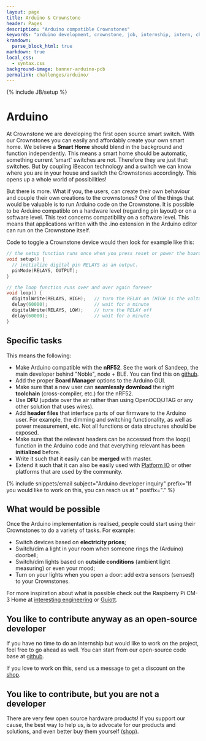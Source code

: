 ```yaml
---
layout: page
title: Arduino & Crownstone
header: Pages
description: "Arduino compatible Crownstones"
keywords: "arduino development, crownstone, job, internship, intern, challenge, application"
kramdown: 
  parse_block_html: true
markdown: true
local_css:
  - syntax.css
background-image: banner-arduino-pcb
permalink: challenges/arduino/
---
```

{% include JB/setup %}

# Arduino

At Crownstone we are developing the first open source smart switch. With our Crownstones you can easily and affordably create your own smart home. We believe a **Smart Home** should blend in the background and function independently. This means a smart home should be automatic, something current 'smart' switches are not. Therefore they are just that: switches. 
    But by coupling iBeacon technology and a switch we can know where you are in your house and switch the Crownstones accordingly. This opens up a whole world of possibilities! 
    
But there is more. What if you, the users, can create their own behaviour and couple their own creations to the crownstones?
One of the things that would be valuable is to run Arduino code on the Crownstone. It is possible to be Arduino compatible on a hardware level (regarding pin layout) or on a software level. This text concerns compatibility on a software level. This means that applications written with the .ino extension in the Arduino editor can run on the Crownstone itself.

Code to toggle a Crownstone device would then look for example like this:

~~~ c
// the setup function runs once when you press reset or power the board
void setup() {
  // initialize digital pin RELAYS as an output.
  pinMode(RELAYS, OUTPUT);
}

// the loop function runs over and over again forever
void loop() {
  digitalWrite(RELAYS, HIGH);   // turn the RELAY on (HIGH is the voltage level)
  delay(60000);                 // wait for a minute
  digitalWrite(RELAYS, LOW);    // turn the RELAY off
  delay(60000);                 // wait for a minute
}
~~~


## Specific tasks

This means the following:

* Make Arduino compatible with the **nRF52**. See the work of Sandeep, the main developer behind "Noble", node + BLE. You can find this on [github](https://github.com/sandeepmistry/arduino-nRF5).
* Add the proper **Board Manager** options to the Arduino GUI.
* Make sure that a new user can **seamlessly download** the right **toolchain** (cross-compiler, etc.) for the nRF52.
* Use **DFU** (update over the air rather than using OpenOCD/JTAG or any other solution that uses wires).
* Add **header files** that interface parts of our firmware to the Arduino user. For example, the dimming and switching functionality, as well as power measurement, etc. Not all functions or data structures should be exposed.
* Make sure that the relevant headers can be accessed from the loop() function in the Arduino code and that everything relevant has been **initialized** before.
* Write it such that it easily can be **merged** with master.
* Extend it such that it can also be easily used with [Platform IO](https://platformio.org/platformio-ide) or other platforms that are used by the community.

{% include snippets/email subject="Arduino developer inquiry" prefix="If you would like to work on this, you can reach us at " postfix="." %}

## What would be possible

Once the Arduino implementation is realised, people could start using their Crownstones to do a variety of tasks. For example: 

* Switch devices based on **electricity prices**;
* Switch/dim a light in your room when someone rings the (Arduino) doorbell;
* Switch/dim lights based on **outside conditions** (ambient light measuring) or even your mood;
* Turn on your lights when you open a door: add extra sensors (senses!) to your Crownstones.

For more inspiration about what is possible check out the Raspberry Pi CM-3 Home at [interesting engineering](https://interestingengineering.com/this-device-gives-users-the-power-to-program-their-own-smart-home) or [Guiott](http://www.guiott.com/). 

## You like to contribute anyway as an open-source developer

If you have no time to do an internship but would like to work on the project, feel free to go ahead as well. You can start from our open-source code base at [github](https://github.com/crownstone/bluenet).

If you love to work on this, send us a message to get a discount on the [shop](https://shop.crownstone.rocks).

## You like to contribute, but you are not a developer

There are very few open source hardware products! If you support our cause, the best way to help us, is to advocate for our products and solutions, and even better buy them yourself ([shop](https://shop.crownstone.rocks)).


